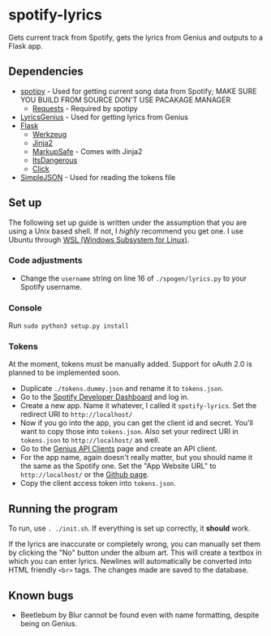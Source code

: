 # spotify-lyrics

Gets current track from Spotify, gets the lyrics from Genius and outputs to a Flask app.

## Dependencies

* [spotipy](https://github.com/plamere/spotipy) - Used for getting current song data from Spotify; MAKE SURE YOU BUILD FROM SOURCE DON'T USE PACAKAGE MANAGER
  * [Requests](https://github.com/kennethreitz/requests) - Required by spotipy
* [LyricsGenius](https://github.com/johnwmillr/LyricsGenius) - Used for getting lyrics from Genius
* [Flask](http://flask.pocoo.org/docs/1.0/)
  * [Werkzeug](http://werkzeug.pocoo.org/)
  * [Jinja2](http://jinja.pocoo.org/)
  * [MarkupSafe](https://pypi.org/project/MarkupSafe/) - Comes with Jinja2
  * [ItsDangerous](https://pythonhosted.org/itsdangerous/)
  * [Click](http://click.pocoo.org/)
* [SimpleJSON](https://simplejson.readthedocs.io/) - Used for reading the tokens file

## Set up

The following set up guide is written under the assumption that you are using a Unix based shell. If not, I *highly* recommend you get one. I use Ubuntu through [WSL (Windows Subsystem for Linux)](https://docs.microsoft.com/en-us/windows/wsl/install-win10).

### Code adjustments

* Change the `username` string on line 16 of `./spogen/lyrics.py` to your Spotify username.

### Console

Run `sudo python3 setup.py install`

### Tokens

At the moment, tokens must be manually added. Support for oAuth 2.0 is planned to be implemented soon.

* Duplicate `./tokens.dummy.json` and rename it to `tokens.json`.
* Go to the [Spotify Developer Dashboard](https://developer.spotify.com/dashboard/) and log in.
* Create a new app. Name it whatever, I called it `spotify-lyrics`. Set the redirect URI to `http://localhost/`
* Now if you go into the app, you can get the client id and secret. You'll want to copy those into `tokens.json`. Also set your redirect URI in `tokens.json` to `http://localhost/` as well.
* Go to the [Genius API Clients](https://genius.com/api-clients) page and create an API client.
* For the app name, again doesn't really matter, but you should name it the same as the Spotify one. Set the "App Website URL" to `http://localhost/` or the [Github page](https://github.com/danielhp02/spotify-lyrics/).
* Copy the client access token into `tokens.json`.

## Running the program

To run, use `. ./init.sh`. If everything is set up correctly, it **should** work.

If the lyrics are inaccurate or completely wrong, you can manually set them by clicking the "No" button under the album art. This will create a textbox in which you can enter lyrics. Newlines will automatically be converted into HTML friendly `<br>` tags. The changes made are saved to the database. 

## Known bugs

* Beetlebum by Blur cannot be found even with name formatting, despite being on Genius.
